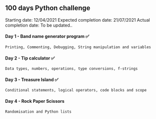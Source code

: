 ## 100 days Python challenge

Starting date: 12/04/2021
Expected completion date: 21/07/2021
Actual completion date: To be updated..

#### Day 1 - Band name generator program :white_check_mark:
    Printing, Commenting, Debugging, String manipulation and variables
#### Day 2 - Tip calculator :white_check_mark:
    Data types, numbers, operations, type conversions, f-strings
#### Day 3 - Treasure Island :white_check_mark:
    Conditional statements, logical operators, code blocks and scope
#### Day 4 - Rock Paper Scissors
    Randomisation and Python lists